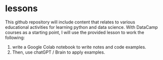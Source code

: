 # lessons

This github repository will include content that relates to various educational activities for learning python and data science. 
With DataCamp courses as a starting point, I will use the provided lesson to work the following:

1. write a Google Colab notebook to write notes and code examples.
2. Then, use chatGPT / Brain to apply examples. 

